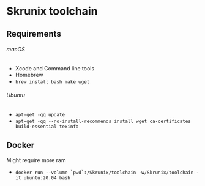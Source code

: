 # Skrunix toolchain

## Requirements

###### macOS
- Xcode and Command line tools
- Homebrew
- `brew install bash make wget`

###### Ubuntu
- `apt-get -qq update`
- `apt-get -qq --no-install-recommends install wget ca-certificates build-essential texinfo`

## Docker

Might require more ram

- ``docker run --volume `pwd`:/Skrunix/toolchain -w/Skrunix/toolchain -it ubuntu:20.04 bash``
